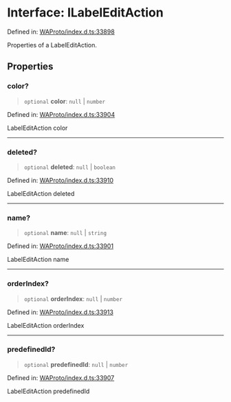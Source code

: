 # Interface: ILabelEditAction

Defined in: [WAProto/index.d.ts:33898](https://github.com/Fokusdotid/Baileys/blob/982cc5b3c62bfc7b56d2f8f8427b6c1a2dda856f/WAProto/index.d.ts#L33898)

Properties of a LabelEditAction.

## Properties

### color?

> `optional` **color**: `null` \| `number`

Defined in: [WAProto/index.d.ts:33904](https://github.com/Fokusdotid/Baileys/blob/982cc5b3c62bfc7b56d2f8f8427b6c1a2dda856f/WAProto/index.d.ts#L33904)

LabelEditAction color

***

### deleted?

> `optional` **deleted**: `null` \| `boolean`

Defined in: [WAProto/index.d.ts:33910](https://github.com/Fokusdotid/Baileys/blob/982cc5b3c62bfc7b56d2f8f8427b6c1a2dda856f/WAProto/index.d.ts#L33910)

LabelEditAction deleted

***

### name?

> `optional` **name**: `null` \| `string`

Defined in: [WAProto/index.d.ts:33901](https://github.com/Fokusdotid/Baileys/blob/982cc5b3c62bfc7b56d2f8f8427b6c1a2dda856f/WAProto/index.d.ts#L33901)

LabelEditAction name

***

### orderIndex?

> `optional` **orderIndex**: `null` \| `number`

Defined in: [WAProto/index.d.ts:33913](https://github.com/Fokusdotid/Baileys/blob/982cc5b3c62bfc7b56d2f8f8427b6c1a2dda856f/WAProto/index.d.ts#L33913)

LabelEditAction orderIndex

***

### predefinedId?

> `optional` **predefinedId**: `null` \| `number`

Defined in: [WAProto/index.d.ts:33907](https://github.com/Fokusdotid/Baileys/blob/982cc5b3c62bfc7b56d2f8f8427b6c1a2dda856f/WAProto/index.d.ts#L33907)

LabelEditAction predefinedId
